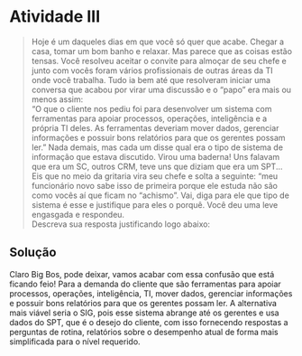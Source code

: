 # Atividade III

>Hoje é um daqueles dias em que você só quer que acabe. Chegar a casa, tomar um bom banho e relaxar. Mas parece que as coisas estão tensas. Você resolveu aceitar o convite para almoçar de seu chefe e junto com vocês foram vários profissionais de outras áreas da TI onde você trabalha.
Tudo ia bem até que resolveram iniciar uma conversa que acabou por virar uma discussão e o “papo” era mais ou menos assim:  
“O que o cliente nos pediu foi para desenvolver um sistema com ferramentas para apoiar processos, operações, inteligência e a própria TI deles. As ferramentas deveriam mover dados, gerenciar informações e possuir bons relatórios para que os gerentes possam ler.”
Nada demais, mas cada um disse qual era o tipo de sistema de informação que estava discutido. Virou uma baderna! Uns falavam que era um SC, outros CRM, teve uns que diziam que era um SPT...  
Eis que no meio da gritaria vira seu chefe e solta a seguinte: “meu funcionário novo sabe isso de primeira porque ele estuda não são como vocês aí que ficam no “achismo”.
Vai, diga para ele que tipo de sistema é esse e justifique para eles o porquê.
Você deu uma leve engasgada e respondeu.  
Descreva sua resposta justificando logo abaixo:  

## Solução

Claro Big Bos, pode deixar, vamos acabar com essa confusão que está ficando feio! 
Para a demanda do cliente que são ferramentas para apoiar processos, operações,
inteligência, TI, mover dados, gerenciar informações e possuir bons relatórios para
que os gerentes possam ler. A alternativa mais viável seria o SIG, pois esse sistema
abrange até os gerentes e usa dados do SPT, que é o desejo do cliente, com isso
fornecendo respostas a perguntas de rotina, relatórios sobre o desempenho atual de
forma mais simplificada para o nível requerido.

